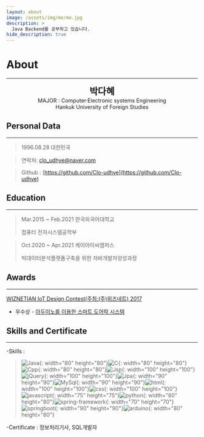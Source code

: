 ```yaml
---
layout: about
image: /assets/img/me/me.jpg
description: >
  Java Backend를 공부하고 있습니다.
hide_description: true
---
```


# About
<!--author-->
***
<center><span style="font-size:170%;font-weight:bold">박다혜</span></center>
<center>MAJOR : Computer·Electronic systems Engineering</center>
<center>Hankuk University of Foreign Studies</center>

## Personal Data
---
> 1996.08.28 대한민국

> 연락처: clo_udhye@naver.com

> Github : [https://github.com/Clo-udhye](https://github.com/Clo-udhye) 

## Education
---
> Mar.2015 ~ Feb.2021 한국외국어대학교
>
> 컴퓨터 전자시스템공학부

> Oct.2020 ~ Apr.2021 케이아이씨캠퍼스
>
> 빅데이터분석플랫폼구축을 위한 자바개발자양성과정

## Awards
---
[WIZNETIAN IoT Design Contest(주최:(주)위즈네트) 2017](https://www.wiznet.io/)
- 우수상 - [아두이노를 이용한 스마트 도어락 시스템](https://github.com/Clo-udhye/WIZNETIAN-IoT-Contest)

## Skills and Certificate
---
-Skills : 
> ![Java](/assets/img/skill-image/java.png "Java"){: width="80" height="80"}![C](/assets/img/skill-image/c.png "C"){: width="80" height="80"}![Cpp](/assets/img/skill-image/cpp.png "Cpp"){: width="80" height="80"}![Jsp](/assets/img/skill-image/jsp.png "Jsp"){: width="100" height="100"}![jQuery](/assets/img/skill-image/jquery.png "jQuery"){: width="100" height="100"}![Jpa](/assets/img/skill-image/jpa.png "Jpa"){: width="90" height="90"}![MySql](/assets/img/skill-image/mysql.png "MySql"){: width="90" height="90"}![html](/assets/img/skill-image/html.png "html"){: width="100" height="100"}![css](/assets/img/skill-image/css.png "css"){: width="100" height="100"}![javascript](/assets/img/skill-image/javascript.png "javascript"){: width="75" height="75"}![python](/assets/img/skill-image/python.png "python"){: width="80" height="80"}![spring-framework](/assets/img/skill-image/spring-framework.png "spring-framework"){: width="70" height="70"}![springboot](/assets/img/skill-image/springboot.png "springboot"){: width="90" height="90"}![arduino](/assets/img/skill-image/arduino.png "arduino"){: width="80" height="80"}

-Certificate : 정보처리기사, SQL개발자